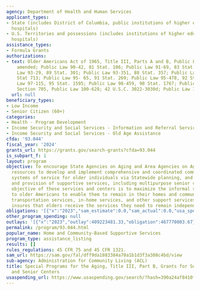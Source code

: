 ```yaml
---
agency: Department of Health and Human Services
applicant_types:
- State (includes District of Columbia, public institutions of higher education and
  hospitals)
- U.S. Territories and possessions (includes institutions of higher education and
  hospitals)
assistance_types:
- Formula Grants
authorizations:
- text: Older Americans Act of 1965, Title III, Parts A and B, Public Law 89-73, as
    amended; Public Law 90-42, 81 Stat. 106; Public Law 91-69, 83 Stat. 108; Public
    Law 93-29, 89 Stat. 301; Public Law 93-351, 88 Stat. 357; Public Law 94-135, 89
    Stat 713; Public Law 95- 65, 91 Stat. 269; Public Law 95-478, 92 Stat. 1513; Public
    Law 97-115, 95 Stat. 1595; Public Law 98-459, 98 Stat. 1767; Public Law 100-175;
    Section 705, Public Law 100-628; 42 U.S.C. 3022-3030d; Public Law 106-501.
  url: null
beneficiary_types:
- Low Income
- Senior Citizen (60+)
categories:
- Health - Program Development
- Income Security and Social Services - Information and Referral Services
- Income Security and Social Services - Old Age Assistance
cfda: '93.044'
fiscal_year: '2024'
grants_url: https://grants.gov/search-grants?cfda=93.044
is_subpart_f: 1
layout: program
objective: To encourage State Agencies on Aging and Area Agencies on Aging to concentrate
  resources to develop and implement comprehensive and coordinated community-based
  systems of service for older individuals via Statewide planning, and area planning
  and provision of supportive services, including multipurpose senior centers. The
  objective of these services and centers is to maximize the informal support provided
  to older Americans to enable them to remain in their homes and communities. Providing
  transportation services, in-home services, and other support services, this program
  insures that elders receive the services they need to remain independent.
obligations: '[{"x":"2023","sam_estimate":0.0,"sam_actual":0.0,"usa_spending_actual":477215144.94},{"x":"2024","sam_estimate":0.0,"sam_actual":0.0,"usa_spending_actual":439980063.09},{"x":"2025","sam_estimate":0.0,"sam_actual":0.0,"usa_spending_actual":9497391.0}]'
other_program_spending: null
outlays: '[{"x":"2023","outlay":409223481.33,"obligation":467770803.67},{"x":"2024","outlay":223081896.89,"obligation":457231280.6},{"x":"2025","outlay":0.0,"obligation":8867179.0}]'
permalink: /program/93.044.html
popular_name: Home and Community-Based Supportive Services
program_type: assistance_listing
results: []
rules_regulations: 45 CFR 75 and 45 CFR 1321.
sam_url: https://sam.gov/fal/dff9da1883384a70a1b1d3f3a308c4bd/view
sub-agency: Administration for Community Living (ACL)
title: Special Programs for the Aging, Title III, Part B, Grants for Supportive Services
  and Senior Centers
usaspending_url: https://www.usaspending.gov/search/?hash=390a24af8410f03cee04892471b71bef
---
```

